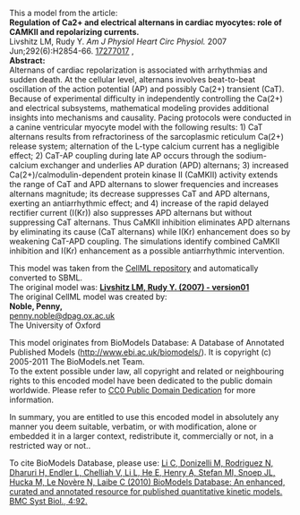 

This a model from the article:  
**Regulation of Ca2+ and electrical alternans in cardiac myocytes: role of CAMKII and repolarizing currents.**   
Livshitz LM, Rudy Y. _Am J Physiol Heart Circ Physiol._ 2007
Jun;292(6):H2854-66. [17277017](http://www.ncbi.nlm.nih.gov/pubmed/17277017) ,  
**Abstract:**   
Alternans of cardiac repolarization is associated with arrhythmias and sudden
death. At the cellular level, alternans involves beat-to-beat oscillation of
the action potential (AP) and possibly Ca(2+) transient (CaT). Because of
experimental difficulty in independently controlling the Ca(2+) and electrical
subsystems, mathematical modeling provides additional insights into mechanisms
and causality. Pacing protocols were conducted in a canine ventricular myocyte
model with the following results: 1) CaT alternans results from refractoriness
of the sarcoplasmic reticulum Ca(2+) release system; alternation of the L-type
calcium current has a negligible effect; 2) CaT-AP coupling during late AP
occurs through the sodium-calcium exchanger and underlies AP duration (APD)
alternans; 3) increased Ca(2+)/calmodulin-dependent protein kinase II (CaMKII)
activity extends the range of CaT and APD alternans to slower frequencies and
increases alternans magnitude; its decrease suppresses CaT and APD alternans,
exerting an antiarrhythmic effect; and 4) increase of the rapid delayed
rectifier current (I(Kr)) also suppresses APD alternans but without
suppressing CaT alternans. Thus CaMKII inhibition eliminates APD alternans by
eliminating its cause (CaT alternans) while I(Kr) enhancement does so by
weakening CaT-APD coupling. The simulations identify combined CaMKII
inhibition and I(Kr) enhancement as a possible antiarrhythmic intervention.

This model was taken from the [CellML
repository](http://www.cellml.org/models) and automatically converted to SBML.  
The original model was: [ **Livshitz LM, Rudy Y. (2007) - version01**
](http://www.cellml.org/models/livshitz_rudy_2007_version01)  
The original CellML model was created by:  
**Noble, Penny,**   
penny.noble@dpag.ox.ac.uk  
The University of Oxford  

This model originates from BioModels Database: A Database of Annotated
Published Models (http://www.ebi.ac.uk/biomodels/). It is copyright (c)
2005-2011 The BioModels.net Team.  
To the extent possible under law, all copyright and related or neighbouring
rights to this encoded model have been dedicated to the public domain
worldwide. Please refer to [CC0 Public Domain
Dedication](http://creativecommons.org/publicdomain/zero/1.0/) for more
information.

In summary, you are entitled to use this encoded model in absolutely any
manner you deem suitable, verbatim, or with modification, alone or embedded it
in a larger context, redistribute it, commercially or not, in a restricted way
or not..  
  
To cite BioModels Database, please use: [Li C, Donizelli M, Rodriguez N,
Dharuri H, Endler L, Chelliah V, Li L, He E, Henry A, Stefan MI, Snoep JL,
Hucka M, Le Novère N, Laibe C (2010) BioModels Database: An enhanced, curated
and annotated resource for published quantitative kinetic models. BMC Syst
Biol., 4:92.](http://www.ncbi.nlm.nih.gov/pubmed/20587024)

